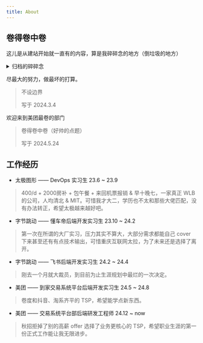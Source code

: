 ```yaml
---
title: About
---
```


## 卷得卷中卷

这儿是从建站开始就一直有的内容，算是我碎碎念的地方（倒垃圾的地方）

<details>

<summary>归档的碎碎念</summary>

~~目前就读于重庆“最高”学府——重邮的计算机科学与技术专业的卓越工程师班，是2021级的学生。说运气好呢我是四川倒数第二个进重邮计算机的学生，说运气不好呢我本可以去到一个更好的学校学习计算机。但好在重邮的计算机氛围不错，有比较多的技术类工作室，可能如果我没来重邮的话我也不会那么早开始学习技术，不会有比较清晰的规划吧。~~

>这就是 3G 芯片的含金量！
>
>写于2022.2.5

~~笑嘻了，没过几个月对于自己的生涯规划就发生了巨大的转变。看着上面的文字，如鲠在喉。社会的经济动荡导致就业形势不稳定，双非本科毕业就想进入大厂好像越来越难了，就算进了也不定能逃过被优化的风险。大二还没开学，我选择了卷 GPA 并加入实验室这条路，并且最终目标是申请港三的研究生。当然实习也不能放过，Golang 开发永远是我就业的底牌。~~

>太难啦！
> 
>写于2022.9.12

~~逐渐放开的社会，逐渐好转的就业形势都对我的大学生活打上了一针强心剂。是直接就业还是去深造？还是先去实习再说吧🥰~~

>好起来了！
> 
>写于2022.12.19

~~在太极实习了两个多月了，第一次实习感觉状态良好，可能是因为公司是初创比较 Work Life Balance。离我上一次更新这个页面也有差不多大半年了，这段时间接触到了更多的信息差和更多的大佬，现在对我大一虚度光阴的行为感到极度后悔，不过好在醒悟的较早，在同龄人里面应该也算信息差前列了。看到工作室和别的地方带着的大一学弟学妹到现在已经能熟练地用 Go 进行微服务开发、能用云原生时代的一些组件进行服务治理深感欣慰，希望我踩过的这些坑可以帮助一些学弟学妹在这条道路上走的顺畅些。对我自己的话，还好在开源这条路上坚持了下来，字节的 CloudWeGo 在开源领域的影响力越来越大对我也挺有帮助的，除此之外在阿里的 Dubbo Go 社区也在持续贡献中，希望能够通过 GLCC 的考核。差不多就这些，可能下个月就会从太极离职，准备投一下几家互联网头部，希望会有好的结果。~~

>Unleash Creativity!
> 
>写于2023.8.15

</details>

尽最大的努力，做最坏的打算。

> 不设边界
>
> 写于 2024.3.4

欢迎来到美团最卷的部门

> 卷得卷中卷（好帅的点题）
> 
> 写于 2024.5.24

## 工作经历

- 太极图形 —— DevOps 实习生  23.6 ~ 23.9

> 400/d + 2000房补 + 包午餐 + 来回机票报销 & 早十晚七，一家真正 WLB 的公司，人均清北 & MIT。可惜我才大二，学历也不太和那些大佬匹配，没有办法转正，希望太极越来越好吧。

- 字节跳动 —— 懂车帝后端开发实习生 23.10 ~ 24.2

> 第一次在所谓的大厂实习，压力其实不算大，大部分需求都能自己 cover 下来甚至还有有点技术输出，可惜重庆互联网太拉，为了未来还是选择了离开。

- 字节跳动 —— 飞书后端开发实习生 24.2 ~ 24.4

> 刚去一个月就大裁员，到目前为止生涯规划中最烂的一次决定。

- 美团 —— 到家交易系统平台后端开发实习生 24.5 ~ 24.8

> 卷度和抖音、淘系齐平的 TSP，希望能学点新东西。

- 美团 —— 交易系统平台部后端研发工程师 24.12 ~ now

> 秋招拒掉了别的高薪 offer 选择了业务更核心的 TSP，希望职业生涯的第一份正式工作能让我无限进步。